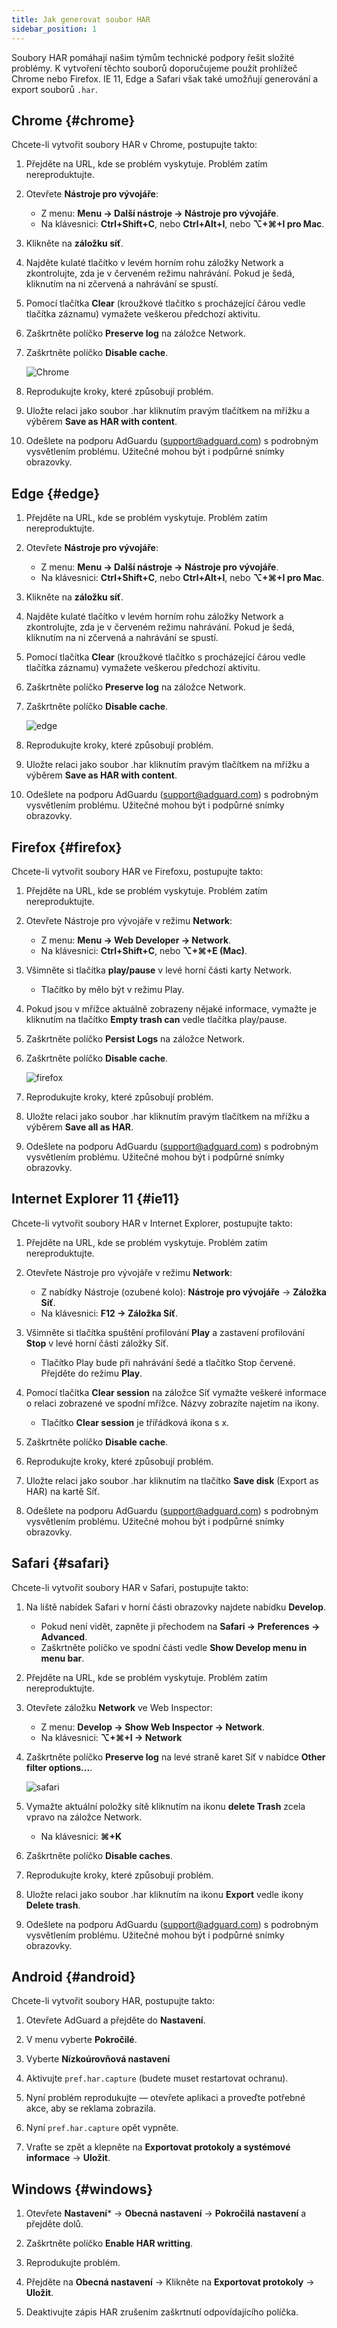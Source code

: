 ```yaml
---
title: Jak generovat soubor HAR
sidebar_position: 1
---
```


Soubory HAR pomáhají našim týmům technické podpory řešit složité problémy. K vytvoření těchto souborů doporučujeme použít prohlížeč Chrome nebo Firefox. IE 11, Edge a Safari však také umožňují generování a export souborů `.har`.

## Chrome {#chrome}

Chcete-li vytvořit soubory HAR v Chrome, postupujte takto:

1. Přejděte na URL, kde se problém vyskytuje. Problém zatím nereproduktujte.

1. Otevřete **Nástroje pro vývojáře**:

    - Z menu: **Menu → Další nástroje → Nástroje pro vývojáře**.
    - Na klávesnici: **Ctrl+Shift+C**, nebo **Ctrl+Alt+I**, nebo **⌥+⌘+I pro Mac**.

1. Klikněte na **záložku síť**.

1. Najděte kulaté tlačítko v levém horním rohu záložky Network a zkontrolujte, zda je v červeném režimu nahrávání. Pokud je šedá, kliknutím na ni zčervená a nahrávání se spustí.

1. Pomocí tlačítka **Clear** (kroužkové tlačítko s procházející čárou vedle tlačítka záznamu) vymažete veškerou předchozí aktivitu.

1. Zaškrtněte políčko **Preserve log** na záložce Network.

1. Zaškrtněte políčko **Disable cache**.

    ![Chrome](https://cdn.adtidy.org/content/Kb/ad_blocker/guides/chrome.png)

1. Reprodukujte kroky, které způsobují problém.

1. Uložte relaci jako soubor .har kliknutím pravým tlačítkem na mřížku a výběrem **Save as HAR with content**.

1. Odešlete na podporu AdGuardu (support@adguard.com) s podrobným vysvětlením problému. Užitečné mohou být i podpůrné snímky obrazovky.

## Edge {#edge}

1. Přejděte na URL, kde se problém vyskytuje. Problém zatím nereproduktujte.

1. Otevřete **Nástroje pro vývojáře**:

    - Z menu: **Menu → Další nástroje → Nástroje pro vývojáře**.
    - Na klávesnici: **Ctrl+Shift+C**, nebo **Ctrl+Alt+I**, nebo **⌥+⌘+I pro Mac**.

1. Klikněte na **záložku síť**.

1. Najděte kulaté tlačítko v levém horním rohu záložky Network a zkontrolujte, zda je v červeném režimu nahrávání. Pokud je šedá, kliknutím na ni zčervená a nahrávání se spustí.

1. Pomocí tlačítka **Clear** (kroužkové tlačítko s procházející čárou vedle tlačítka záznamu) vymažete veškerou předchozí aktivitu.

1. Zaškrtněte políčko **Preserve log** na záložce Network.

1. Zaškrtněte políčko **Disable cache**.

    ![edge](https://cdn.adtidy.org/content/Kb/ad_blocker/guides/edge.png)

1. Reprodukujte kroky, které způsobují problém.

1. Uložte relaci jako soubor .har kliknutím pravým tlačítkem na mřížku a výběrem **Save as HAR with content**.

1. Odešlete na podporu AdGuardu (support@adguard.com) s podrobným vysvětlením problému. Užitečné mohou být i podpůrné snímky obrazovky.

## Firefox {#firefox}

Chcete-li vytvořit soubory HAR ve Firefoxu, postupujte takto:

1. Přejděte na URL, kde se problém vyskytuje. Problém zatím nereproduktujte.

1. Otevřete Nástroje pro vývojáře v režimu **Network**:

    - Z menu: **Menu → Web Developer → Network**.
    - Na klávesnici: **Ctrl+Shift+C**, nebo **⌥+⌘+E (Mac)**.

1. Všimněte si tlačítka **play/pause** v levé horní části karty Network.

    - Tlačítko by mělo být v režimu Play.

1. Pokud jsou v mřížce aktuálně zobrazeny nějaké informace, vymažte je kliknutím na tlačítko **Empty trash can** vedle tlačítka play/pause.

1. Zaškrtněte políčko **Persist Logs** na záložce Network.

1. Zaškrtněte políčko **Disable cache**.

    ![firefox](https://cdn.adtidy.org/content/Kb/ad_blocker/guides/firefox.png)

1. Reprodukujte kroky, které způsobují problém.

1. Uložte relaci jako soubor .har kliknutím pravým tlačítkem na mřížku a výběrem **Save all as HAR**.

1. Odešlete na podporu AdGuardu (support@adguard.com) s podrobným vysvětlením problému. Užitečné mohou být i podpůrné snímky obrazovky.

## Internet Explorer 11 {#ie11}

Chcete-li vytvořit soubory HAR v Internet Explorer, postupujte takto:

1. Přejděte na URL, kde se problém vyskytuje. Problém zatím nereproduktujte.

1. Otevřete Nástroje pro vývojáře v režimu **Network**:

    - Z nabídky Nástroje (ozubené kolo): **Nástroje pro vývojáře** → **Záložka Síť**.
    - Na klávesnici: **F12 → Záložka Síť**.

1. Všimněte si tlačítka spuštění profilování **Play** a zastavení profilování **Stop** v levé horní části záložky Síť.

    - Tlačítko Play bude při nahrávání šedé a tlačítko Stop červené. Přejděte do režimu **Play**.

1. Pomocí tlačítka **Clear session** na záložce Síť vymažte veškeré informace o relaci zobrazené ve spodní mřížce. Názvy zobrazíte najetím na ikony.

    - Tlačítko **Clear session** je třířádková ikona s x.

1. Zaškrtněte políčko **Disable cache**.

1. Reprodukujte kroky, které způsobují problém.

1. Uložte relaci jako soubor .har kliknutím na tlačítko **Save disk** (Export as HAR) na kartě Síť.

1. Odešlete na podporu AdGuardu (support@adguard.com) s podrobným vysvětlením problému. Užitečné mohou být i podpůrné snímky obrazovky.

## Safari {#safari}

Chcete-li vytvořit soubory HAR v Safari, postupujte takto:

1. Na liště nabídek Safari v horní části obrazovky najdete nabídku **Develop**.

    - Pokud není vidět, zapněte ji přechodem na **Safari → Preferences → Advanced**.
    - Zaškrtněte políčko ve spodní části vedle **Show Develop menu in menu bar**.

1. Přejděte na URL, kde se problém vyskytuje. Problém zatím nereproduktujte.

1. Otevřete záložku **Network** ve Web Inspector:

    - Z menu: **Develop → Show Web Inspector → Network**.
    - Na klávesnici: **⌥+⌘+I → Network**

1. Zaškrtněte políčko **Preserve log** na levé straně karet Síť v nabídce **Other filter options...**.

    ![safari](https://cdn.adtidy.org/content/kb/ad_blocker/safari/preserve-log.png)

1. Vymažte aktuální položky sítě kliknutím na ikonu **delete Trash** zcela vpravo na záložce Network.

    - Na klávesnici: **⌘+K**

1. Zaškrtněte políčko **Disable caches**.

1. Reprodukujte kroky, které způsobují problém.

1. Uložte relaci jako soubor .har kliknutím na ikonu **Export** vedle ikony **Delete trash**.

1. Odešlete na podporu AdGuardu (support@adguard.com) s podrobným vysvětlením problému. Užitečné mohou být i podpůrné snímky obrazovky.

## Android {#android}

Chcete-li vytvořit soubory HAR, postupujte takto:

1. Otevřete AdGuard a přejděte do **Nastavení**.

1. V menu vyberte **Pokročilé**.

1. Vyberte **Nízkoúrovňová nastavení**

1. Aktivujte `pref.har.capture` (budete muset restartovat ochranu).

1. Nyní problém reprodukujte — otevřete aplikaci a proveďte potřebné akce, aby se reklama zobrazila.

1. Nyní `pref.har.capture` opět vypněte.

1. Vraťte se zpět a klepněte na **Exportovat protokoly a systémové informace** → **Uložit**.

## Windows {#windows}

1. Otevřete **Nastavení*** → **Obecná nastavení** → **Pokročilá nastavení** a přejděte dolů.

1. Zaškrtněte políčko **Enable HAR writting**.

1. Reprodukujte problém.

1. Přejděte na **Obecná nastavení** → Klikněte na **Exportovat protokoly** → **Uložit**.

1. Deaktivujte zápis HAR zrušením zaškrtnutí odpovídajícího políčka.
